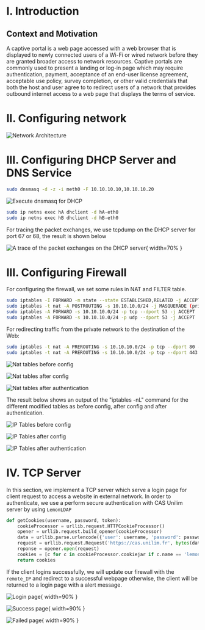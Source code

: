 # I. Introduction 

## Context and Motivation

A captive portal is a web page accessed with a web browser that is displayed to newly connected users of a Wi-Fi or wired network before they are granted broader access to network resources. Captive portals are commonly used to present a landing or log-in page which may require authentication, payment, acceptance of an end-user license agreement, acceptable use policy, survey completion, or other valid credentials that both the host and user agree to to redirect users of a network that provides outbound internet access to a web page that displays the terms of service.

# II. Configuring network

![Network Architecture](../graph.png)

# III. Configuring DHCP Server and DNS Service


```bash
sudo dnsmasq -d -z -i meth0 -F 10.10.10.10,10.10.10.20
```

![Execute dnsmasq for DHCP](../report_imgs/DHCP_VM.png)

```bash
sudo ip netns exec hA dhclient -d hA-eth0 
sudo ip netns exec hB dhclient -d hB-eth0
```

For tracing the packet exchanges, we use tcpdump on the DHCP server for port 67 or 68, the result is shown below

![A trace of the packet exchanges on the DHCP server](../report_imgs/DHCP_tcpdump.png){ width=70% }

# III. Configuring Firewall

For configuring the firewall, we set some rules in NAT and FILTER table.

```bash
sudo iptables -I FORWARD -m state --state ESTABLISHED,RELATED -j ACCEPT
sudo iptables -t nat -A POSTROUTING -s 10.10.10.0/24 -j MASQUERADE (private network)
sudo iptables -A FORWARD -s 10.10.10.0/24 -p tcp --dport 53 -j ACCEPT
sudo iptables -A FORWARD -s 10.10.10.0/24 -p udp --dport 53 -j ACCEPT
```

For redirecting traffic from the private network to the destination of the Web:

```bash
sudo iptables -t nat -A PREROUTING -s 10.10.10.0/24 -p tcp --dport 80 -j DNAT --to-destination 10.10.10.1:8080
sudo iptables -t nat -A PREROUTING -s 10.10.10.0/24 -p tcp --dport 443 -j DNAT --to-destination 10.10.10.1:8080
```

![Nat tables before config](../report_imgs/nattables_beforeConfig.png)

![Nat tables after config](../report_imgs/nattables_afterConfig.png)

![Nat tables after authentication](../report_imgs/nattables_afterAuth.png)

The result below shows an output of the "iptables -nL" command for the different modified tables as before config, after config and after authentication.

![IP Tables before config](../report_imgs/iptables_beforeConfig.png)

![IP Tables after config](../report_imgs/iptables_afterConfig.png)

![IP Tables after authentication](../report_imgs/iptables_afterAuth.png)

# IV. TCP Server

In this section, we implement a TCP server which serve a login page for client request to access a website in external network.
In order to authenticate, we use a perform secure authentication with CAS Unilim server by using `LemonLDAP`

```python
def getCookies(username, password, token):
    cookieProcessor = urllib.request.HTTPCookieProcessor()
    opener = urllib.request.build_opener(cookieProcessor)
    data = urllib.parse.urlencode({'user': username, 'password': password, 'token': token})
    request = urllib.request.Request('https://cas.unilim.fr', bytes(data, encoding='ascii'))
    reponse = opener.open(request)
    cookies = [c for c in cookieProcessor.cookiejar if c.name == 'lemonldap']
    return cookies
```

If the client logins successfully, we will update our firewall with the `remote_IP` and redirect to a successful webpage otherwise, the client will be returned to a login page with a alert message.

![Login page](../report_imgs/login.png){ width=90% }

![Success page](../report_imgs/success.png){ width=90% }

![Failed page](../report_imgs/failed.png){ width=90% }

